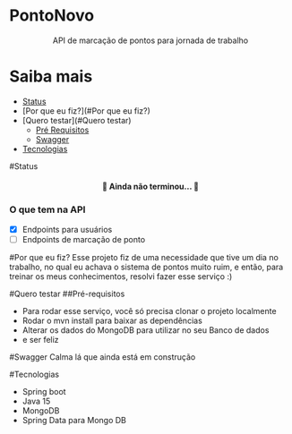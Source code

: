 # PontoNovo
<p align="center">API de marcação de pontos para jornada de trabalho</p>

Saiba mais
=================
<!--ts-->
   * [Status](#status)
   * [Por que eu fiz?](#Por que eu fiz?)
   * [Quero testar](#Quero testar)
      * [Pré Requisitos](#pre-requisitos)
      * [Swagger](#swagger)
   * [Tecnologias](#tecnologias)
<!--te-->
#Status
<h4 align="center"> 
	🚧 Ainda não terminou...  🚧
</h4>

### O que tem na API

- [x] Endpoints para usuários
- [ ] Endpoints de marcação de ponto

#Por que eu fiz?
Esse projeto fiz de uma necessidade que tive um dia no trabalho,
no qual eu achava o sistema de pontos muito ruim, e então,
para treinar os meus conhecimentos, resolvi fazer esse serviço :)

#Quero testar
##Pré-requisitos
- Para rodar esse serviço, você só precisa clonar o projeto localmente
- Rodar o mvn install para baixar as dependências
- Alterar os dados do MongoDB para utilizar no seu Banco de dados
- e ser feliz

#Swagger
Calma lá que ainda está em construção

#Tecnologias
- Spring boot
- Java 15
- MongoDB
- Spring Data para Mongo DB

